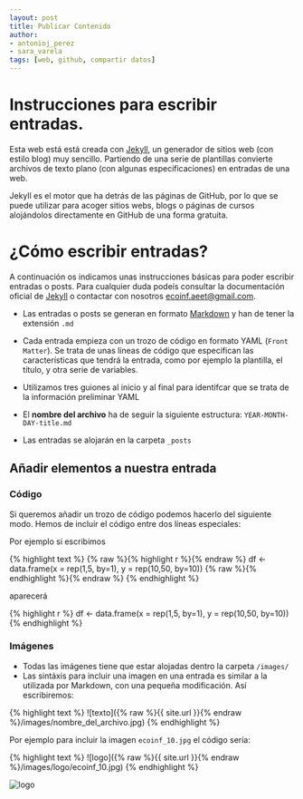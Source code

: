 ```yaml
---
layout: post
title: Publicar Contenido
author: 
- antonioj_perez
- sara_varela
tags: [web, github, compartir datos]
--- 
```


# Instrucciones para escribir entradas. 
Esta web está está creada con [Jekyll](https://jekyllrb.com/), un generador de sitios web (con estilo blog) muy sencillo. Partiendo de una serie de plantillas convierte archivos de texto plano (con algunas especificaciones) en entradas de una web. 

Jekyll es el motor que ha detrás de las páginas de GitHub, por lo que se puede utilizar para acoger sitios webs, blogs o páginas de cursos alojándolos directamente en GitHub de una forma gratuita. 

# ¿Cómo escribir entradas? 
A continuación os indicamos unas instrucciones básicas para poder escribir entradas o posts. Para cualquier duda podeís consultar la documentación oficial de [Jekyll](https://jekyllrb.com/docs/home/) o contactar con nosotros [ecoinf.aeet@gmail.com](mailto:ecoinf.aeet@gmail.com). 

* Las entradas o posts se generan en formato [Markdown](https://daringfireball.net/projects/markdown/) y han de tener la extensión `.md` 

* Cada entrada empieza con un trozo de código en formato YAML (`Front Matter`). Se trata de unas líneas de código que especifican las características que tendrá la entrada, como por ejemplo la plantilla, el título, y otra serie de variables. 
 * Utilizamos tres guiones al inicio y al final para identifcar que se trata de la información preliminar YAML 

* El **nombre del archivo** ha de seguir la siguiente estructura: `YEAR-MONTH-DAY-title.md` 

* Las entradas se alojarán en la carpeta `_posts`

## Añadir elementos a nuestra entrada

### Código 
Si queremos añadir un trozo de código podemos hacerlo del siguiente modo. Hemos de incluir el código entre dos líneas especiales: 

Por ejemplo si escribimos 

{% highlight text %}
{% raw %}{% highlight r %}{% endraw %}
df <- data.frame(x = rep(1,5, by=1),
y = rep(10,50, by=10))
{% raw %}{% endhighlight %}{% endraw %} 
{% endhighlight %}

aparecerá 

{% highlight r %}
df <- data.frame(x = rep(1,5, by=1),
y = rep(10,50, by=10)) 
{% endhighlight %} 

### Imágenes 
* Todas las imágenes tiene que estar alojadas dentro la carpeta `/images/` 
* Las sintáxis para incluir una imagen en una entrada es similar a la utilizada por Markdown, con una pequeña modificación. Así escribiremos:  


{% highlight text %}
![texto]({% raw %}{{ site.url }}{% endraw %}/images/nombre_del_archivo.jpg)
{% endhighlight %}

Por ejemplo para incluir la imagen `ecoinf_10.jpg` el código sería: 

{% highlight text %}
![logo]({% raw %}{{ site.url }}{% endraw %}/images/logo/ecoinf_10.jpg)
{% endhighlight %}

![logo](http://ecoinfAEET.github.io/images/logo/ecoinf_10.jpg)

